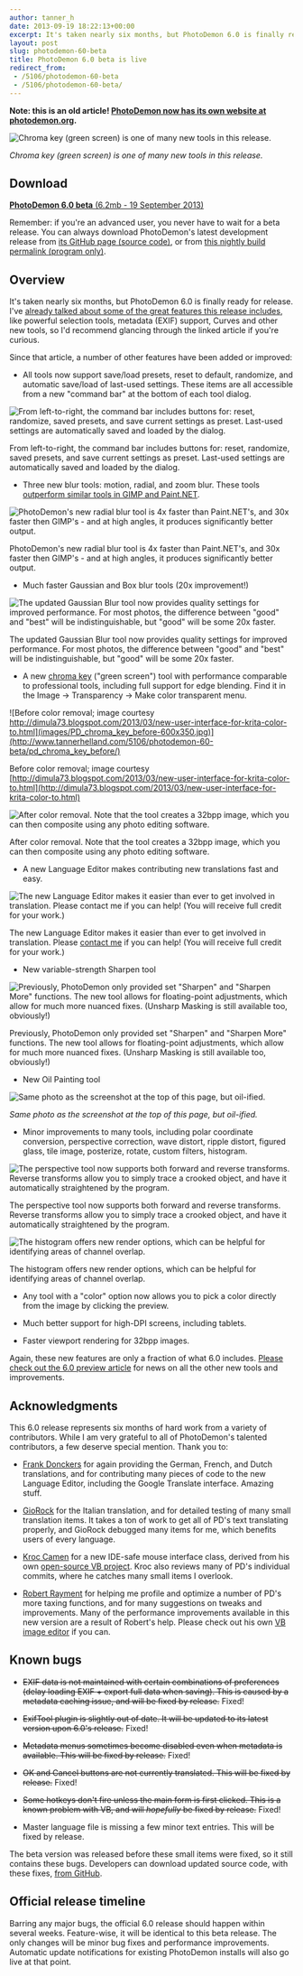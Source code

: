 ```yaml
---
author: tanner_h
date: 2013-09-19 18:22:13+00:00
excerpt: It's taken nearly six months, but PhotoDemon 6.0 is finally ready for release.  I've already talked about some of the great features this release includes, like powerful selection tools, EXIF and other metadata support, Curves and other new tools, so I'd recommend glancing through the linked article if you're curious.  Since that article was written, a number of other features have been added or improved...
layout: post
slug: photodemon-60-beta
title: PhotoDemon 6.0 beta is live
redirect_from:
 - /5106/photodemon-60-beta
 - /5106/photodemon-60-beta/
---
```


**Note: this is an old article!  [PhotoDemon now has its own website at photodemon.org](https://photodemon.org).**

![Chroma key (green screen) is one of many new tools in this release.](images/PD_chroma_key_after-600x350.jpg)

*Chroma key (green screen) is one of many new tools in this release.*

## Download

[**PhotoDemon 6.0 beta** (6.2mb - 19 September 2013)](https://photodemon.org/download/)

Remember: if you're an advanced user, you never have to wait for a beta release.  You can always download PhotoDemon's latest development release from [its GitHub page (source code)](https://github.com/tannerhelland/PhotoDemon), or from [this nightly build permalink (program only)](https://photodemon.org/download/).

## Overview

It's taken nearly six months, but PhotoDemon 6.0 is finally ready for release.  I've [already talked about some of the great features this release includes](2013/08/01/photodemon-60-preview), like powerful selection tools, metadata (EXIF) support, Curves and other new tools, so I'd recommend glancing through the linked article if you're curious.

Since that article, a number of other features have been added or improved: 

  * All tools now support save/load presets, reset to default, randomize, and automatic save/load of last-used settings.  These items are all accessible from a new "command bar" at the bottom of each tool dialog.

![From left-to-right, the command bar includes buttons for: reset, randomize, saved presets, and save current settings as preset.  Last-used settings are automatically saved and loaded by the dialog.](images/PD_curves_commandbar-600x392.jpg)

From left-to-right, the command bar includes buttons for: reset, randomize, saved presets, and save current settings as preset.  Last-used settings are automatically saved and loaded by the dialog.

  * Three new blur tools: motion, radial, and zoom blur.  These tools [outperform similar tools in GIMP and Paint.NET](2013/09/18/performance-photodemon-gimp-paintnet).

![PhotoDemon's new radial blur tool is 4x faster than Paint.NET's, and 30x faster then GIMP's - and at high angles, it produces significantly better output.](images/PD_radial_blur-600x344.jpg)

PhotoDemon's new radial blur tool is 4x faster than Paint.NET's, and 30x faster then GIMP's - and at high angles, it produces significantly better output.

  * Much faster Gaussian and Box blur tools (20x improvement!)

![The updated Gaussian Blur tool now provides quality settings for improved performance.  For most photos, the difference between "good" and "best" will be indistinguishable, but "good" will be some 20x faster.](images/PD_gaussian_blur-600x344.jpg)

The updated Gaussian Blur tool now provides quality settings for improved performance.  For most photos, the difference between "good" and "best" will be indistinguishable, but "good" will be some 20x faster.

  * A new [chroma key](http://en.wikipedia.org/wiki/Chroma_key) ("green screen") tool with performance comparable to professional tools, including full support for edge blending.  Find it in the Image -> Transparency -> Make color transparent menu.

![Before color removal; image courtesy http://dimula73.blogspot.com/2013/03/new-user-interface-for-krita-color-to.html](images/PD_chroma_key_before-600x350.jpg)](http://www.tannerhelland.com/5106/photodemon-60-beta/pd_chroma_key_before/)

Before color removal; image courtesy [http://dimula73.blogspot.com/2013/03/new-user-interface-for-krita-color-to.html](http://dimula73.blogspot.com/2013/03/new-user-interface-for-krita-color-to.html)

![After color removal.  Note that the tool creates a 32bpp image, which you can then composite using any photo editing software.](images/PD_chroma_key_after-600x350.jpg)

After color removal.  Note that the tool creates a 32bpp image, which you can then composite using any photo editing software.

  * A new Language Editor makes contributing new translations fast and easy.

![The new Language Editor makes it easier than ever to get involved in translation.  Please contact me if you can help!  (You will receive full credit for your work.)](images/PD_Language_Editor-600x365.jpg)

The new Language Editor makes it easier than ever to get involved in translation.  Please [contact me](contact/) if you can help!  (You will receive full credit for your work.)

  * New variable-strength Sharpen tool

![Previously, PhotoDemon only provided set "Sharpen" and "Sharpen More" functions.  The new tool allows for floating-point adjustments, which allow for much more nuanced fixes.  (Unsharp Masking is still available too, obviously!)](images/PD_sharpen_tool-600x344.jpg)

Previously, PhotoDemon only provided set "Sharpen" and "Sharpen More" functions.  The new tool allows for floating-point adjustments, which allow for much more nuanced fixes.  (Unsharp Masking is still available too, obviously!)

  * New Oil Painting tool

![Same photo as the screenshot at the top of this page, but oil-ified.](images/PD_Oil_Painting-600x387.jpg)

*Same photo as the screenshot at the top of this page, but oil-ified.*

  * Minor improvements to many tools, including polar coordinate conversion, perspective correction, wave distort, ripple distort, figured glass, tile image, posterize, rotate, custom filters, histogram.

![The perspective tool now supports both forward and reverse transforms.  Reverse transforms allow you to simply trace a crooked object, and have it automatically straightened by the program.](images/PD_perspective_distort-600x395.jpg)

The perspective tool now supports both forward and reverse transforms.  Reverse transforms allow you to simply trace a crooked object, and have it automatically straightened by the program.

![The histogram offers new render options, which can be helpful for identifying areas of channel overlap.](images/PD_new_histogram-600x533.jpg)

The histogram offers new render options, which can be helpful for identifying areas of channel overlap.

  * Any tool with a "color" option now allows you to pick a color directly from the image by clicking the preview.

  * Much better support for high-DPI screens, including tablets.

  * Faster viewport rendering for 32bpp images.

Again, these new features are only a fraction of what 6.0 includes.  [Please check out the 6.0 preview article](2013/08/01/photodemon-60-preview) for news on all the other new tools and improvements.

## Acknowledgments

This 6.0 release represents six months of hard work from a variety of contributors.  While I am very grateful to all of PhotoDemon's talented contributors, a few deserve special mention.  Thank you to:

  * [Frank Donckers](http://www.planetsourcecode.com/vb/scripts/BrowseCategoryOrSearchResults.asp?lngWId=1&blnAuthorSearch=TRUE&lngAuthorId=2213335741&strAuthorName=Frank%20Donckers&txtMaxNumberOfEntriesPerPage=25) for again providing the German, French, and Dutch translations, and for contributing many pieces of code to the new Language Editor, including the Google Translate interface.  Amazing stuff.

  * [GioRock](http://www.planetsourcecode.com/vb/scripts/BrowseCategoryOrSearchResults.asp?lngWId=1&blnAuthorSearch=TRUE&lngAuthorId=77440558266&strAuthorName=GioRock&txtMaxNumberOfEntriesPerPage=25) for the Italian translation, and for detailed testing of many small translation items.  It takes a ton of work to get all of PD's text translating properly, and GioRock debugged many items for me, which benefits users of every language.

  * [Kroc Camen](http://camendesign.com/) for a new IDE-safe mouse interface class, derived from his own [open-source VB project](https://github.com/Kroc/MaSS1VE).  Kroc also reviews many of PD's individual commits, where he catches many small items I overlook.

  * [Robert Rayment](http://www.planetsourcecode.com/vb/scripts/ShowCode.asp?txtCodeId=66991&lngWId=1) for helping me profile and optimize a number of PD's more taxing functions, and for many suggestions on tweaks and improvements.  Many of the performance improvements available in this new version are a result of Robert's help.  Please check out his own [VB image editor](http://www.planetsourcecode.com/vb/scripts/ShowCode.asp?txtCodeId=66991&lngWId=1) if you can.

## Known bugs

  * <del>EXIF data is not maintained with certain combinations of preferences (delay loading EXIF + export full data when saving).  This is caused by a metadata caching issue, and will be fixed by release.</del>  Fixed!

  * <del>ExifTool plugin is slightly out of date.  It will be updated to its latest version upon 6.0's release.</del>  Fixed!

  * <del>Metadata menus sometimes become disabled even when metadata is available.  This will be fixed by release.</del>  Fixed!

  * <del>OK and Cancel buttons are not currently translated.  This will be fixed by release.</del>  Fixed!

  * <del>Some hotkeys don't fire unless the main form is first clicked.  This is a known problem with VB, and will _hopefully_ be fixed by release.</del>  Fixed!

  * Master language file is missing a few minor text entries.  This will be fixed by release.

The beta version was released before these small items were fixed, so it still contains these bugs.  Developers can download updated source code, with these fixes, [from GitHub](https://github.com/tannerhelland/PhotoDemon).

## Official release timeline

Barring any major bugs, the official 6.0 release should happen within several weeks.  Feature-wise, it will be identical to this beta release.  The only changes will be minor bug fixes and performance improvements.  Automatic update notifications for existing PhotoDemon installs will also go live at that point.
